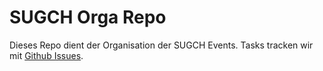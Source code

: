 # SUGCH Orga Repo
Dieses Repo dient der Organisation der SUGCH Events. Tasks tracken wir mit [Github Issues](https://github.com/SUGCH/sugch/issues).

